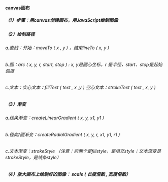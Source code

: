 #### canvas画布

##### （1）步骤：用canvas创建画布，用JavaScript绘制图像

##### （2）绘制路径

###### a.直线：开始：moveTo ( x , y ) ，结束lineTo ( x, y )

###### b.圆：arc ( x, y, r, start, stop ) : x, y是圆心坐标，r 是半径，start、stop是起始弧度

###### c.文本：实心文本：fillText ( text , x ,y ) 空心文本：strokeText ( text , x, y ) 

##### （3）渐变

###### a.线条渐变：createLinearGradient ( x, y, x1, y1 ) 

###### b.径向/圆渐变：createRadialGradient ( x, y, r, x1, y1, r1 ) 

###### c.文本渐变：strokeStyle （注意：前两个是fillstyle，是填充style；文本渐变是strokeStyle，是线条style）

##### （4）放大画布上绘制好的图像： scale ( 长度倍数 , 宽度倍数）
